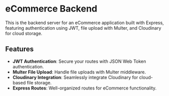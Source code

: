 # eCommerce Backend

This is the backend server for an eCommerce application built with Express, featuring authentication using JWT, file upload with Multer, and Cloudinary for cloud storage.

## Features

- **JWT Authentication**: Secure your routes with JSON Web Token authentication.
- **Multer File Upload**: Handle file uploads with Multer middleware.
- **Cloudinary Integration**: Seamlessly integrate Cloudinary for cloud-based file storage.
- **Express Routes**: Well-organized routes for eCommerce functionality.

